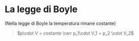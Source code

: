# La legge di Boyle

(Nella legge di Boyle la temperatura rimane costante)

>  $p\cdot V = costante \rarr p_1\cdot V_1 = p_2 \cdot V_2$

